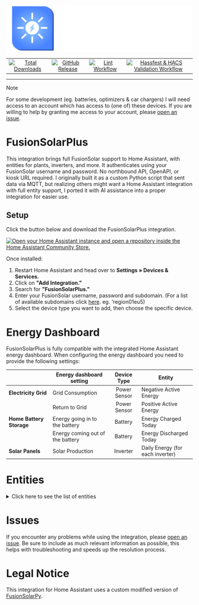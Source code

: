 
![Logo](https://raw.githubusercontent.com/JortvanSchijndel/FusionSolarPlus/refs/heads/master/branding/logo.png)

<table align="center" border="0">
  <tr>
    <td align="center">
      <a href="https://my.home-assistant.io/redirect/hacs_repository/?owner=JortvanSchijndel&repository=FusionSolarPlus&category=Integration">
        <img alt="Total Downloads" src="https://img.shields.io/badge/dynamic/json?url=https%3A%2F%2Fanalytics.home-assistant.io%2Fcustom_integrations.json&query=%24.fusionsolarplus.total&logo=homeassistantcommunitystore&logoColor=%235c5c5c&label=Total%20Downloads&labelColor=%23ffffff&color=%234983FF&cacheSeconds=600">
      </a>
    </td>
    <td align="center">
      <a href="https://github.com/JortvanSchijndel/FusionSolarPlus/releases">
        <img alt="GitHub Release" src="https://img.shields.io/github/v/release/JortvanSchijndel/FusionSolarPlus?display_name=release&logo=V&logoColor=%235c5c5c&label=Latest%20Version&labelColor=%23ffffff&color=%234983FF&cacheSeconds=600">
      </a>
    </td>
    <td align="center">
      <a href="https://github.com/JortvanSchijndel/FusionSolarPlus/actions/workflows/lint.yml">
        <img alt="Lint Workflow" src="https://img.shields.io/github/actions/workflow/status/JortvanSchijndel/FusionSolarPlus/lint.yml?logo=testcafe&logoColor=%235c5c5c&label=Lint%20Workflow&labelColor=%23ffffff&color=%234983FF&cacheSeconds=600">
      </a>
    </td>
    <td align="center">
      <a href="https://github.com/JortvanSchijndel/FusionSolarPlus/actions/workflows/validate.yml">
        <img alt="Hassfest & HACS Validation Workflow" src="https://img.shields.io/github/actions/workflow/status/JortvanSchijndel/FusionSolarPlus/validate.yml?logo=testcafe&logoColor=%235c5c5c&label=Hassfest%20%26%20HACS%20Validation%20Workflow&labelColor=%23ffffff&color=%234983FF&cacheSeconds=600">
      </a>
    </td>
  </tr>
</table>

___
> [!NOTE] 
> For some development (eg. batteries, optimizers & car chargers) I will need access to an account which has access to (one of) these devices. 
> If you are willing to help by granting me access to your account, please [open an issue](https://github.com/JortvanSchijndel/FusionSolarPlus/issues).

# FusionSolarPlus
This integration brings full FusionSolar support to Home Assistant, with entities for plants, inverters, and more. It authenticates using your FusionSolar username and password. No northbound API, OpenAPI, or kiosk URL required. I originally built it as a custom Python script that sent data via MQTT, but realizing others might want a Home Assistant integration with full entity support, I ported it with AI assistance into a proper integration for easier use.

## Setup
Click the button below and download the FusionSolarPlus integration.

<a href="https://my.home-assistant.io/redirect/hacs_repository/?owner=JortvanSchijndel&repository=FusionSolarPlus&category=Integration" target="_blank" rel="noreferrer noopener"><img src="https://my.home-assistant.io/badges/hacs_repository.svg" alt="Open your Home Assistant instance and open a repository inside the Home Assistant Community Store." /></a>

Once installed:

1. Restart Home Assistant and head over to **Settings » Devices & Services.**  
2. Click on **"Add Integration."**  
3. Search for **"FusionSolarPlus."**  
4. Enter your FusionSolar username, password and subdomain. (For a list of available subdomains click [here](https://support.huawei.com/enterprise/en/doc/EDOC1100165054/dbeb5df3/domain-name-list-of-management-systems). eg. 'region01eu5)  
5. Select the device type you want to add, then choose the specific device.

# Energy Dashboard

FusionSolarPlus is fully compatible with the integrated Home Assistant energy dashboard. When configuring the energy dashboard you need to provide the following settings:

|                          | Energy dashboard setting         | Device Type  | Entity                           |
|--------------------------|----------------------------------|:------------:|----------------------------------|
| **Electricity Grid**     | Grid Consumption                 | Power Sensor | Negative Active Energy           |
|                          | Return to Grid                   | Power Sensor | Positive Active Energy           |
| **Home Battery Storage** | Energy going in to the battery   |   Battery    | Energy Charged Today             |
|                          | Energy coming out of the battery |   Battery    | Energy Discharged Today          |
| **Solar Panels**         | Solar Production                 |   Inverter   | Daily Energy (for each inverter) |
# Entities

<details>

<summary>Click here to see the list of entities</summary>

### Inverter & Plant
<table>
   <tr>
      <td width="50" align="center"><b>#</b></td>
      <td width="400"><b>Inverter Entity</b></td>
      <td width="100" align="center"><b>Unit</b></td>
      <td width="75"></td>
      <td width="400"><b>Plant Entity</b></td>
      <td width="100" align="center"><b>Unit</b></td>
   </tr>
   <tr>
      <td align="center">1</td>
      <td>Current Active Power</td>
      <td align="center">kW</td>
      <td></td>
      <td>Current Power</td>
      <td align="center">kW</td>
   </tr>
   <tr>
      <td align="center">2</td>
      <td>Daily Energy</td>
      <td align="center">kWh</td>
      <td></td>
      <td>Today Energy</td>
      <td align="center">kWh</td>
   </tr>
   <tr>
      <td align="center">3</td>
      <td>Grid Frequency</td>
      <td align="center">Hz</td>
      <td></td>
      <td>Monthly Energy</td>
      <td align="center">kWh</td>
   </tr>
   <tr>
      <td align="center">4</td>
      <td>Insulation Resistance</td>
      <td align="center">MΩ</td>
      <td></td>
      <td>Yearly Energy</td>
      <td align="center">kWh</td>
   </tr>
   <tr>
      <td align="center">5</td>
      <td>Last Shutdown Time</td>
      <td align="center">Datetime</td>
      <td></td>
      <td>Total Energy</td>
      <td align="center">kWh</td>
   </tr>
   <tr>
      <td align="center">6</td>
      <td>Last Startup Time</td>
      <td align="center">Datetime</td>
      <td></td>
      <td>Today Income</td>
      <td align="center"><a href="https://en.wikipedia.org/wiki/ISO_4217#Active_codes">ISO 4217</a></td>
   </tr>
   <tr>
      <td align="center">7</td>
      <td>Output Mode</td>
      <td align="center">Text</td>
      <td></td>
      <td>Self Used Energy Today**</td>
      <td align="center">kWh</td>
   </tr>
   <tr>
      <td align="center">8</td>
      <td>Phase A Current</td>
      <td align="center">A</td>
      <td></td>
      <td>Consumption Today**</td>
      <td align="center">kWh</td>
   </tr>
   <tr>
      <td align="center">9</td>
      <td>Phase A Voltage</td>
      <td align="center">V</td>
      <td></td>
      <td></td>
      <td></td>
   </tr>
   <tr>
      <td align="center">10</td>
      <td>Phase B Current</td>
      <td align="center">A</td>
      <td></td>
      <td></td>
      <td></td>
   </tr>
   <tr>
      <td align="center">11</td>
      <td>Phase B Voltage</td>
      <td align="center">V</td>
      <td></td>
      <td></td>
      <td></td>
   </tr>
   <tr>
      <td align="center">12</td>
      <td>Phase C Current</td>
      <td align="center">A</td>
      <td></td>
      <td></td>
      <td></td>
   </tr>
   <tr>
      <td align="center">13</td>
      <td>Phase C Voltage</td>
      <td align="center">V</td>
      <td></td>
      <td></td>
      <td></td>
   </tr>
   <tr>
      <td align="center">14</td>
      <td>Power Factor</td>
      <td align="center">Ratio</td>
      <td></td>
      <td></td>
      <td></td>
   </tr>
   <tr>
      <td align="center">15</td>
      <td>Rated Power</td>
      <td align="center">kW</td>
      <td></td>
      <td></td>
      <td></td>
   </tr>
   <tr>
      <td align="center">16</td>
      <td>Reactive Power</td>
      <td align="center">kvar</td>
      <td></td>
      <td></td>
      <td></td>
   </tr>
   <tr>
      <td align="center">17</td>
      <td>Status</td>
      <td align="center">Text</td>
      <td></td>
      <td></td>
      <td></td>
   </tr>
   <tr>
      <td align="center">18</td>
      <td>Temperature</td>
      <td align="center">°C</td>
      <td></td>
      <td></td>
      <td></td>
   </tr>
   <tr>
      <td align="center">19</td>
      <td>Total Energy Produced</td>
      <td align="center">kWh</td>
      <td></td>
      <td></td>
      <td></td>
   </tr>
   <tr>
      <td align="center">20</td>
      <td>[PV X] Input Voltage</td>
      <td align="center">V</td>
      <td></td>
      <td></td>
      <td></td>
   </tr>
   <tr>
      <td align="center">21</td>
      <td>[PV X] Input Current</td>
      <td align="center">A</td>
      <td></td>
      <td></td>
      <td></td>
   </tr>
   <tr>
      <td align="center">22</td>
      <td>[PV X] Input Power</td>
      <td align="center">W</td>
      <td></td>
      <td></td>
      <td></td>
   </tr>
</table>

*X ranges from 1 - 20 depending on how many PV Strings your inverter has connected.

**These entities only show up if you have a power meter connected.

### Battery & Optimizer

<table>
   <tr>
      <td width="50" align="center"><b>#</b></td>
      <td width="400"><b>Battery Entity</b></td>
      <td width="100" align="center"><b>Unit</b></td>
      <td width="75"></td>
      <td width="400"><b>Optimizer Entity</b></td>
      <td width="100" align="center"><b>Unit</b></td>
   </tr>
   <tr>
      <td align="center">1</td>
      <td>Operating Status</td>
      <td align="center">Text</td>
      <td></td>
      <td>Output Power</td>
      <td align="center">W</td>
   </tr>
   <tr>
      <td align="center">2</td>
      <td>Charge/Discharge Mode</td>
      <td align="center">Text</td>
      <td></td>
      <td>Total Energy</td>
      <td align="center">kWh</td>
   </tr>
   <tr>
      <td align="center">3</td>
      <td>Rated Capacity</td>
      <td align="center">kWh</td>
      <td></td>
      <td>Input Voltage</td>
      <td align="center">V</td>
   </tr>
   <tr>
      <td align="center">4</td>
      <td>Backup Time</td>
      <td align="center">min</td>
      <td></td>
      <td>Running Status</td>
      <td align="center">Text</td>
   </tr>
   <tr>
      <td align="center">5</td>
      <td>Energy Charged Today</td>
      <td align="center">kWh</td>
      <td></td>
      <td>Temperature</td>
      <td align="center">°C</td>
   </tr>
   <tr>
      <td align="center">6</td>
      <td>Energy Discharged Today</td>
      <td align="center">kWh</td>
      <td></td>
      <td>Serial Number (SN)</td>
      <td align="center">Text</td>
   </tr>
   <tr>
      <td align="center">7</td>
      <td>Charge/Discharge Power</td>
      <td align="center">kW</td>
      <td></td>
      <td>Optimizer Number</td>
      <td align="center">Text</td>
   </tr>
   <tr>
      <td align="center">8</td>
      <td>Bus Voltage</td>
      <td align="center">V</td>
      <td></td>
      <td>Output Voltage</td>
      <td align="center">V</td>
   </tr>
   <tr>
      <td align="center">9</td>
      <td>State of Charge</td>
      <td align="center">%</td>
      <td></td>
      <td>Input Current</td>
      <td align="center">A</td>
   </tr>
   <tr>
      <td align="center">10</td>
      <td>[Module X] No.</td>
      <td align="center">Text</td>
      <td></td>
      <td></td>
      <td></td>
   </tr>
   <tr>
      <td align="center">11</td>
      <td>[Module X] Working Status</td>
      <td align="center">Text</td>
      <td></td>
      <td></td>
      <td></td>
   </tr>
   <tr>
      <td align="center">12</td>
      <td>[Module X] SN</td>
      <td align="center">Text</td>
      <td></td>
      <td></td>
      <td></td>
   </tr>
   <tr>
      <td align="center">13</td>
      <td>[Module X] Software Version</td>
      <td align="center">Text</td>
      <td></td>
      <td></td>
      <td></td>
   </tr>
   <tr>
      <td align="center">14</td>
      <td>[Module X] SOC</td>
      <td align="center">%</td>
      <td></td>
      <td></td>
      <td></td>
   </tr>
   <tr>
      <td align="center">15</td>
      <td>[Module X] Charge and Discharge Power</td>
      <td align="center">kW</td>
      <td></td>
      <td></td>
      <td></td>
   </tr>
   <tr>
      <td align="center">16</td>
      <td>[Module X] Internal Temperature</td>
      <td align="center">°C</td>
      <td></td>
      <td></td>
      <td></td>
   </tr>
   <tr>
      <td align="center">17</td>
      <td>[Module X] Daily Charge Energy</td>
      <td align="center">kWh</td>
      <td></td>
      <td></td>
      <td></td>
   </tr>
   <tr>
      <td align="center">18</td>
      <td>[Module X] Daily Discharge Energy</td>
      <td align="center">kWh</td>
      <td></td>
      <td></td>
      <td></td>
   </tr>
   <tr>
      <td align="center">19</td>
      <td>[Module X] Total Discharge Energy</td>
      <td align="center">kWh</td>
      <td></td>
      <td></td>
      <td></td>
   </tr>
   <tr>
      <td align="center">20</td>
      <td>[Module X] Bus Voltage</td>
      <td align="center">V</td>
      <td></td>
      <td></td>
      <td></td>
   </tr>
   <tr>
      <td align="center">21</td>
      <td>[Module X] Bus Current</td>
      <td align="center">A</td>
      <td></td>
      <td></td>
      <td></td>
   </tr>
   <tr>
      <td align="center">22</td>
      <td>[Module X] FE Connection</td>
      <td align="center">Text</td>
      <td></td>
      <td></td>
      <td></td>
   </tr>
   <tr>
      <td align="center">23</td>
      <td>[Module X] Total Charge Energy</td>
      <td align="center">kWh</td>
      <td></td>
      <td></td>
      <td></td>
   </tr>
   <tr>
      <td align="center">24</td>
      <td>[Module X] Battery Pack 1 No.</td>
      <td align="center">Text</td>
      <td></td>
      <td></td>
      <td></td>
   </tr>
   <tr>
      <td align="center">25</td>
      <td>[Module X] Battery Pack 2 No.</td>
      <td align="center">Text</td>
      <td></td>
      <td></td>
      <td></td>
   </tr>
   <tr>
      <td align="center">26</td>
      <td>[Module X] Battery Pack 3 No.</td>
      <td align="center">Text</td>
      <td></td>
      <td></td>
      <td></td>
   </tr>
   <tr>
      <td align="center">27</td>
      <td>[Module X] Battery Pack 1 Firmware Version</td>
      <td align="center">Text</td>
      <td></td>
      <td></td>
      <td></td>
   </tr>
   <tr>
      <td align="center">28</td>
      <td>[Module X] Battery Pack 2 Firmware Version</td>
      <td align="center">Text</td>
      <td></td>
      <td></td>
      <td></td>
   </tr>
   <tr>
      <td align="center">29</td>
      <td>[Module X] Battery Pack 3 Firmware Version</td>
      <td align="center">Text</td>
      <td></td>
      <td></td>
      <td></td>
   </tr>
   <tr>
      <td align="center">30</td>
      <td>[Module X] Battery Pack 1 SN</td>
      <td align="center">Text</td>
      <td></td>
      <td></td>
      <td></td>
   </tr>
   <tr>
      <td align="center">31</td>
      <td>[Module X] Battery Pack 2 SN</td>
      <td align="center">Text</td>
      <td></td>
      <td></td>
      <td></td>
   </tr>
   <tr>
      <td align="center">32</td>
      <td>[Module X] Battery Pack 3 SN</td>
      <td align="center">Text</td>
      <td></td>
      <td></td>
      <td></td>
   </tr>
   <tr>
      <td align="center">33</td>
      <td>[Module X] Battery Pack 1 Operating Status</td>
      <td align="center">Text</td>
      <td></td>
      <td></td>
      <td></td>
   </tr>
   <tr>
      <td align="center">34</td>
      <td>[Module X] Battery Pack 2 Operating Status</td>
      <td align="center">Text</td>
      <td></td>
      <td></td>
      <td></td>
   </tr>
   <tr>
      <td align="center">35</td>
      <td>[Module X] Battery Pack 3 Operating Status</td>
      <td align="center">Text</td>
      <td></td>
      <td></td>
      <td></td>
   </tr>
   <tr>
      <td align="center">36</td>
      <td>[Module X] Battery Pack 1 Voltage</td>
      <td align="center">V</td>
      <td></td>
      <td></td>
      <td></td>
   </tr>
   <tr>
      <td align="center">37</td>
      <td>[Module X] Battery Pack 2 Voltage</td>
      <td align="center">V</td>
      <td></td>
      <td></td>
      <td></td>
   </tr>
   <tr>
      <td align="center">38</td>
      <td>[Module X] Battery Pack 3 Voltage</td>
      <td align="center">V</td>
      <td></td>
      <td></td>
      <td></td>
   </tr>
   <tr>
      <td align="center">39</td>
      <td>[Module X] Battery Pack 1 Charge/Discharge Power</td>
      <td align="center">kW</td>
      <td></td>
      <td></td>
      <td></td>
   </tr>
   <tr>
      <td align="center">40</td>
      <td>[Module X] Battery Pack 2 Charge/Discharge Power</td>
      <td align="center">kW</td>
      <td></td>
      <td></td>
      <td></td>
   </tr>
   <tr>
      <td align="center">41</td>
      <td>[Module X] Battery Pack 3 Charge/Discharge Power</td>
      <td align="center">kW</td>
      <td></td>
      <td></td>
      <td></td>
   </tr>
   <tr>
      <td align="center">42</td>
      <td>[Module X] Battery Pack 1 Maximum Temperature</td>
      <td align="center">°C</td>
      <td></td>
      <td></td>
      <td></td>
   </tr>
   <tr>
      <td align="center">43</td>
      <td>[Module X] Battery Pack 2 Maximum Temperature</td>
      <td align="center">°C</td>
      <td></td>
      <td></td>
      <td></td>
   </tr>
   <tr>
      <td align="center">44</td>
      <td>[Module X] Battery Pack 3 Maximum Temperature</td>
      <td align="center">°C</td>
      <td></td>
      <td></td>
      <td></td>
   </tr>
   <tr>
      <td align="center">45</td>
      <td>[Module X] Battery Pack 1 Minimum Temperature</td>
      <td align="center">°C</td>
      <td></td>
      <td></td>
      <td></td>
   </tr>
   <tr>
      <td align="center">46</td>
      <td>[Module X] Battery Pack 2 Minimum Temperature</td>
      <td align="center">°C</td>
      <td></td>
      <td></td>
      <td></td>
   </tr>
   <tr>
      <td align="center">47</td>
      <td>[Module X] Battery Pack 3 Minimum Temperature</td>
      <td align="center">°C</td>
      <td></td>
      <td></td>
      <td></td>
   </tr>
   <tr>
      <td align="center">48</td>
      <td>[Module X] Battery Pack 1 SOC</td>
      <td align="center">%</td>
      <td></td>
      <td></td>
      <td></td>
   </tr>
   <tr>
      <td align="center">49</td>
      <td>[Module X] Battery Pack 2 SOC</td>
      <td align="center">%</td>
      <td></td>
      <td></td>
      <td></td>
   </tr>
   <tr>
      <td align="center">50</td>
      <td>[Module X] Battery Pack 3 SOC</td>
      <td align="center">%</td>
      <td></td>
      <td></td>
      <td></td>
   </tr>
   <tr>
      <td align="center">51</td>
      <td>[Module X] Battery Pack 1 Total Discharge Energy</td>
      <td align="center">kWh</td>
      <td></td>
      <td></td>
      <td></td>
   </tr>
   <tr>
      <td align="center">52</td>
      <td>[Module X] Battery Pack 2 Total Discharge Energy</td>
      <td align="center">kWh</td>
      <td></td>
      <td></td>
      <td></td>
   </tr>
   <tr>
      <td align="center">53</td>
      <td>[Module X] Battery Pack 3 Total Discharge Energy</td>
      <td align="center">kWh</td>
      <td></td>
      <td></td>
      <td></td>
   </tr>
   <tr>
      <td align="center">54</td>
      <td>[Module X] Battery Pack 1 Battery Health Check</td>
      <td align="center">Text</td>
      <td></td>
      <td></td>
      <td></td>
   </tr>
   <tr>
      <td align="center">55</td>
      <td>[Module X] Battery Pack 2 Battery Health Check</td>
      <td align="center">Text</td>
      <td></td>
      <td></td>
      <td></td>
   </tr>
   <tr>
      <td align="center">56</td>
      <td>[Module X] Battery Pack 3 Battery Health Check</td>
      <td align="center">Text</td>
      <td></td>
      <td></td>
      <td></td>
   </tr>
   <tr>
      <td align="center">57</td>
      <td>[Module X] Battery Pack 1 Heating Status</td>
      <td align="center">Text</td>
      <td></td>
      <td></td>
      <td></td>
   </tr>
   <tr>
      <td align="center">58</td>
      <td>[Module X] Battery Pack 2 Heating Status</td>
      <td align="center">Text</td>
      <td></td>
      <td></td>
      <td></td>
   </tr>
   <tr>
      <td align="center">59</td>
      <td>[Module X] Battery Pack 3 Heating Status</td>
      <td align="center">Text</td>
      <td></td>
      <td></td>
      <td></td>
   </tr>
</table>
*The optimizer entities can be found under the Diagnostic section for Inverter devices. The optimizer entities are automatically created if your inverter has optimizers connected.

**X ranges from 1 - 4 depending on how many modules your battery has.

**⚠️ Note:** Currently, this integration only supports battery modules 1 and 2. If your battery has 3 or 4 modules, please [open an issue](https://github.com/JortvanSchijndel/FusionSolarPlus/issues).

### Power Sensor & Car Charger

<table>
   <tr>
      <td width="50" align="center"><b>#</b></td>
      <td width="400"><b>Power Sensor Entity</b></td>
      <td width="100" align="center"><b>Unit</b></td>
      <td width="75"></td>
      <td width="400"><b>Charger Entity</b></td>
      <td width="100" align="center"><b>Unit</b></td>
   </tr>
   <tr>
      <td align="center">1</td>
      <td>Meter Status</td>
      <td align="center">Text</td>
      <td></td>
      <td>Connector Number</td>
      <td align="center">Text</td>
   </tr>
   <tr>
      <td align="center">2</td>
      <td>Positive Active Energy (Exported Energy)</td>
      <td align="center">kWh</td>
      <td></td>
      <td>Connector Type</td>
      <td align="center">Text</td>
   </tr>
   <tr>
      <td align="center">3</td>
      <td>Negative Active Energy (Imported Energy)</td>
      <td align="center">kWh</td>
      <td></td>
      <td>Rated Power</td>
      <td align="center">kW</td>
   </tr>
   <tr>
      <td align="center">4</td>
      <td>Reactive Power</td>
      <td align="center">Var</td>
      <td></td>
      <td>Status</td>
      <td align="center">Text</td>
   </tr>
   <tr>
      <td align="center">5</td>
      <td>Active Power</td>
      <td align="center">W</td>
      <td></td>
      <td>Relay Status</td>
      <td align="center">Text</td>
   </tr>
   <tr>
      <td align="center">6</td>
      <td>Power Factor</td>
      <td align="center">Ratio</td>
      <td></td>
      <td>Connector Temp</td>
      <td align="center">℃</td>
   </tr>
   <tr>
      <td align="center">7</td>
      <td>Phase A Active Power</td>
      <td align="center">W</td>
      <td></td>
      <td>Phase A Voltage</td>
      <td align="center">V</td>
   </tr>
   <tr>
      <td align="center">8</td>
      <td>Phase B Active Power</td>
      <td align="center">W</td>
      <td></td>
      <td>Phase B Voltage</td>
      <td align="center">V</td>
   </tr>
   <tr>
      <td align="center">9</td>
      <td>Phase C Active Power</td>
      <td align="center">W</td>
      <td></td>
      <td>Phase C Voltage</td>
      <td align="center">V</td>
   </tr>
   <tr>
      <td align="center">10</td>
      <td>Phase A Voltage</td>
      <td align="center">V</td>
      <td></td>
      <td>Phase A Current</td>
      <td align="center">A</td>
   </tr>
   <tr>
      <td align="center">11</td>
      <td>Phase B Voltage</td>
      <td align="center">V</td>
      <td></td>
      <td>Phase B Current</td>
      <td align="center">A</td>
   </tr>
   <tr>
      <td align="center">12</td>
      <td>Phase C Voltage</td>
      <td align="center">V</td>
      <td></td>
      <td>Phase C Current</td>
      <td align="center">A</td>
   </tr>
   <tr>
      <td align="center">13</td>
      <td>Phase A Current</td>
      <td align="center">A</td>
      <td></td>
      <td>Output Power</td>
      <td align="center">kW</td>
   </tr>
   <tr>
      <td align="center">14</td>
      <td>Phase B Current</td>
      <td align="center">A</td>
      <td></td>
      <td>Total Energy</td>
      <td align="center">kWh</td>
   </tr>
   <tr>
      <td align="center">15</td>
      <td>Phase C Current</td>
      <td align="center">A</td>
      <td></td>
      <td>PWM Duty</td>
      <td align="center">%</td>
   </tr>
   <tr>
      <td align="center">16</td>
      <td>Grid Frequency</td>
      <td align="center">Hz</td>
      <td></td>
      <td>Connector Lock</td>
      <td align="center">Text</td>
   </tr>
   <tr>
      <td align="center">17</td>
      <td></td>
      <td align="center"></td>
      <td></td>
      <td>Working Mode</td>
      <td align="center">Text</td>
   </tr>
   <tr>
      <td align="center">18</td>
      <td></td>
      <td align="center"></td>
      <td></td>
      <td>Departure Time</td>
      <td align="center">DateTime</td>
   </tr>
   <tr>
      <td align="center">19</td>
      <td></td>
      <td align="center"></td>
      <td></td>
      <td>Planned Charge Energy</td>
      <td align="center">kWh</td>
   </tr>
   <tr>
      <td align="center">20</td>
      <td></td>
      <td align="center"></td>
      <td></td>
      <td>Connection Status</td>
      <td align="center">Text</td>
   </tr>
   <tr>
      <td align="center">21</td>
      <td></td>
      <td align="center"></td>
      <td></td>
      <td>Charging Duration (s)</td>
      <td align="center">s</td>
   </tr>
   <tr>
      <td align="center">22</td>
      <td></td>
      <td align="center"></td>
      <td></td>
      <td>Serial Number</td>
      <td align="center">Text</td>
   </tr>
   <tr>
      <td align="center">23</td>
      <td></td>
      <td align="center"></td>
      <td></td>
      <td>Model</td>
      <td align="center">Text</td>
   </tr>
   <tr>
      <td align="center">24</td>
      <td></td>
      <td align="center"></td>
      <td></td>
      <td>Charger Temp</td>
      <td align="center">℃</td>
   </tr>
   <tr>
      <td align="center">25</td>
      <td></td>
      <td align="center"></td>
      <td></td>
      <td>Port Count</td>
      <td align="center">Text</td>
   </tr>
   <tr>
      <td align="center">26</td>
      <td></td>
      <td align="center"></td>
      <td></td>
      <td>Bluetooth Name</td>
      <td align="center">Text</td>
   </tr>
</table>
</details>

# Issues
If you encounter any problems while using the integration, please [open an issue](https://github.com/JortvanSchijndel/FusionSolarPlus/issues).
Be sure to include as much relevant information as possible, this helps with troubleshooting and speeds up the resolution process.

# Legal Notice
This integration for Home Assistant uses a custom modified version of [FusionSolarPy](https://github.com/jgriss/FusionSolarPy).

